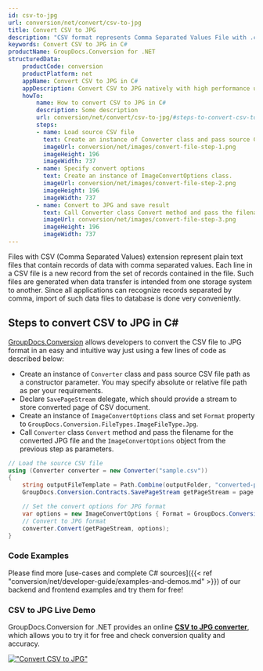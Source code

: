```yaml
---
id: csv-to-jpg
url: conversion/net/convert/csv-to-jpg
title: Convert CSV to JPG
description: "CSV format represents Comma Separated Values File with .csv extension. Learn how to convert CSV to JPG file programmatically in C# language using GroupDocs.Conversion for .NET library."
keywords: Convert CSV to JPG in C#
productName: GroupDocs.Conversion for .NET
structuredData:
    productCode: conversion
    productPlatform: net
    appName: Convert CSV to JPG in C#
    appDescription: Convert CSV to JPG natively with high performance using C# language and server side GroupDocs.Conversion for .NET APIs, without the use of any software like Microsoft or Open Office.
    howTo:
        name: How to convert CSV to JPG in C# 
        description: Some description
        url: conversion/net/convert/csv-to-jpg/#steps-to-convert-csv-to-jpg-in-c
        steps:
        - name: Load source CSV file 
          text: Create an instance of Converter class and pass source CSV file path as a constructor parameter. You may specify absolute or relative file path as per your requirements. 
          imageUrl: conversion/net/images/convert-file-step-1.png
          imageHeight: 196
          imageWidth: 737
        - name: Specify convert options 
          text: Create an instance of ImageConvertOptions class.
          imageUrl: conversion/net/images/convert-file-step-2.png
          imageHeight: 196
          imageWidth: 737
        - name: Convert to JPG and save result 
          text: Call Converter class Convert method and pass the filename for the converted HTML file and the ImageConvertOptions object from the previous step as parameters.
          imageUrl: conversion/net/images/convert-file-step-3.png
          imageHeight: 196
          imageWidth: 737
---
```


Files with CSV (Comma Separated Values) extension represent plain text files that contain records of data with comma separated values. Each line in a CSV file is a new record from the set of records contained in the file. Such files are generated when data transfer is intended from one storage system to another. Since all applications can recognize records separated by comma, import of such data files to database is done very conveniently.

## Steps to convert CSV to JPG in C#

[GroupDocs.Conversion](https://products.groupdocs.com/conversion/net) allows developers to convert the CSV file to JPG format in an easy and intuitive way just using a few lines of code as described below:

* Create an instance of `Converter` class and pass source CSV file path as a constructor parameter. You may specify absolute or relative file path as per your requirements. 
* Declare `SavePageStream` delegate, which should provide a stream to store converted page of CSV document.
* Create an instance of `ImageConvertOptions` class and set `Format` property to `GroupDocs.Conversion.FileTypes.ImageFileType.Jpg`.
* Call `Converter` class `Convert` method and pass the filename for the converted JPG file and the `ImageConvertOptions` object from the previous step as parameters.

```csharp
// Load the source CSV file
using (Converter converter = new Converter("sample.csv"))
{
    string outputFileTemplate = Path.Combine(outputFolder, "converted-page-{0}.jpg");
    GroupDocs.Conversion.Contracts.SavePageStream getPageStream = page => new FileStream(string.Format(outputFileTemplate, page), FileMode.Create);

    // Set the convert options for JPG format
    var options = new ImageConvertOptions { Format = GroupDocs.Conversion.FileTypes.ImageFileType.Jpg };   
    // Convert to JPG format
    converter.Convert(getPageStream, options);
}
```

### Code Examples

Please find more [use-cases and complete C# sources]({{< ref "conversion/net/developer-guide/examples-and-demos.md" >}}) of our backend and frontend examples and try them for free!

### CSV to JPG Live Demo

GroupDocs.Conversion for .NET provides an online [**CSV to JPG converter**](https://products.groupdocs.app/conversion/csv-to-jpg), which allows you to try it for free and check conversion quality and accuracy.

[!["Convert CSV to JPG"](conversion/net/images/convert-to-jpg/convert-csv-to-jpg.png)](https://products.groupdocs.app/conversion/csv-to-jpg)